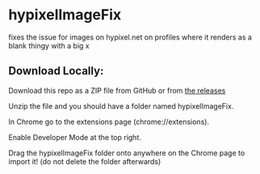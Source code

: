 # hypixelImageFix

fixes the issue for images on hypixel.net on profiles where it renders as a blank thingy with a big x


## Download Locally:

Download this repo as a ZIP file from GitHub or from [the releases](https://github.com/AmazTING/hypixelImageFix/releases/tag/1.0.0)

Unzip the file and you should have a folder named hypixelImageFix.

In Chrome go to the extensions page (chrome://extensions).

Enable Developer Mode at the top right.

Drag the hypixelImageFix folder onto anywhere on the Chrome page to import it! (do not delete the folder afterwards)
